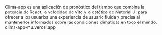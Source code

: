 Clima-app es una aplicación de pronóstico del tiempo que combina la potencia de React, la velocidad de Vite y la estética de Material UI para ofrecer a los usuarios una experiencia de usuario fluida y precisa al mantenerlos informados sobre las condiciones climáticas en todo el mundo.
clima-app-mu.vercel.app 
